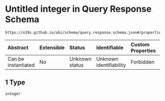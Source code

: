 # Untitled integer in Query Response Schema

```txt
https://o19s.github.io/ubi/schema/query.response.schema.json#/properties/query_response_objects_ids/items/anyOf/1
```



| Abstract            | Extensible | Status         | Identifiable            | Custom Properties | Additional Properties | Access Restrictions | Defined In                                                                                  |
| :------------------ | :--------- | :------------- | :---------------------- | :---------------- | :-------------------- | :------------------ | :------------------------------------------------------------------------------------------ |
| Can be instantiated | No         | Unknown status | Unknown identifiability | Forbidden         | Allowed               | none                | [query.response.schema.json\*](../../out/query.response.schema.json "open original schema") |

## 1 Type

`integer`
